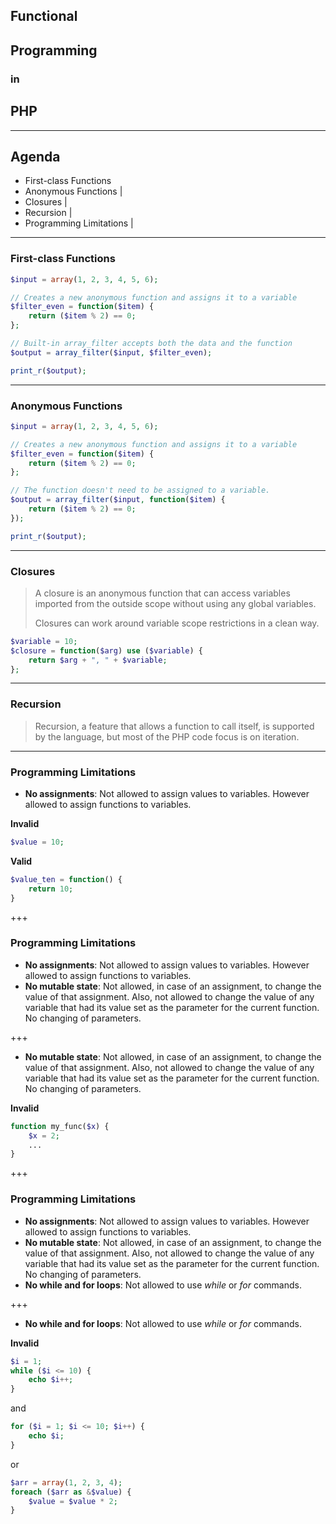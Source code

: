 ## Functional

## Programming

### in

## PHP 

---

## Agenda

- First-class Functions
- Anonymous Functions |
- Closures |
- Recursion |
- Programming Limitations |

---

### First-class Functions

```php
$input = array(1, 2, 3, 4, 5, 6);

// Creates a new anonymous function and assigns it to a variable
$filter_even = function($item) {
    return ($item % 2) == 0;
};

// Built-in array_filter accepts both the data and the function
$output = array_filter($input, $filter_even);

print_r($output);
```

---

### Anonymous Functions

```php
$input = array(1, 2, 3, 4, 5, 6);

// Creates a new anonymous function and assigns it to a variable
$filter_even = function($item) {
    return ($item % 2) == 0;
};

// The function doesn't need to be assigned to a variable.
$output = array_filter($input, function($item) {
    return ($item % 2) == 0;
});

print_r($output);

```

---

### Closures

> A closure is an anonymous function that can access variables imported from the outside scope without using any global variables.
>
> Closures can work around variable scope restrictions in a clean way.

```php
$variable = 10;
$closure = function($arg) use ($variable) {
    return $arg + ", " + $variable;
};
```

---

### Recursion

> Recursion, a feature that allows a function to call itself, is supported by the language, but most of the PHP code focus is on iteration.

---

### Programming Limitations

- **No assignments**: Not allowed to assign values to variables. However allowed to assign functions to variables.

**Invalid**

```php
$value = 10;
```

**Valid**

```php
$value_ten = function() {
    return 10;
}
```

+++

### Programming Limitations

- **No assignments**: Not allowed to assign values to variables. However allowed to assign functions to variables.
- **No mutable state**: Not allowed, in case of an assignment, to change the value of that assignment.  Also, not allowed to change the value of any variable that had its value set as the parameter for the current function.  No changing of parameters.

+++

- **No mutable state**: Not allowed, in case of an assignment, to change the value of that assignment.  Also, not allowed to change the value of any variable that had its value set as the parameter for the current function.  No changing of parameters.

**Invalid**

```php
function my_func($x) {
    $x = 2;
    ...
}
```

+++

### Programming Limitations

- **No assignments**: Not allowed to assign values to variables. However allowed to assign functions to variables.
- **No mutable state**: Not allowed, in case of an assignment, to change the value of that assignment.  Also, not allowed to change the value of any variable that had its value set as the parameter for the current function.  No changing of parameters.
- **No while and for loops**: Not allowed to use *while* or *for* commands.

+++

- **No while and for loops**: Not allowed to use *while* or *for* commands.

**Invalid**

```php
$i = 1;
while ($i <= 10) {
    echo $i++;
}
```

and

```php
for ($i = 1; $i <= 10; $i++) {
    echo $i;
}
```

or

```php
$arr = array(1, 2, 3, 4);
foreach ($arr as &$value) {
    $value = $value * 2;
}
```